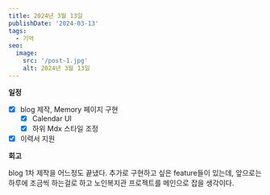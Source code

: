 ```yaml
---
title: 2024년 3월 13일
publishDate: '2024-03-13'
tags:
  - 기억
seo:
  image:
    src: '/post-1.jpg'
    alt: 2024년 3월 13일
---
```


**일정**

- [x] blog 제작, Memory 페이지 구현
  - [x] Calendar UI
  - [x] 하위 Mdx 스타일 조정
- [x] 이력서 지원

**회고**

blog 1차 제작을 어느정도 끝냈다. 추가로 구현하고 싶은 feature들이 있는데, 앞으로는 하루에 조금씩 하는걸로 하고 노인복지관 프로젝트를 메인으로 잡을 생각이다.
